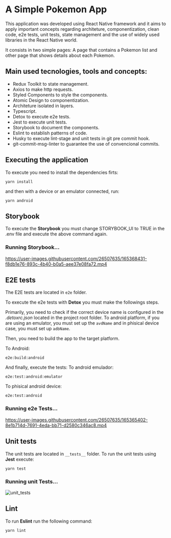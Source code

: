 # A Simple Pokemon App

This application was developed using React Native framework and it aims to apply important concepts regarding architeture, componentization, clean code, e2e tests, unit tests, state management and the use of widely used libraries in the React Native world.  

It consists in two simple pages: A page that contains a Pokemon list and other page that shows details about each Pokemon.

## Main used tecnologies, tools and concepts:

* Redux Toolkit to state management.
* Axios to make http requests.
* Styled Components to style the components.
* Atomic Design to componentization.
* Architeture isolated in layers.
* Typescript.
* Detox to execute e2e tests.
* Jest to execute unit tests.
* Storybook to document the components.
* Eslint to establish patterns of code.
* Husky to execute lint-stage and unit tests in git pre commit hook.
* git-commit-msg-linter to guarantee the use of convencional commits. 

## Executing the application

To execute you need to install the dependencies firts:

```console
yarn install
```
and then with a device or an emulator connected, run:

```console
yarn android
```

## Storybook

To execute the **Storybook** you must change STORYBOOK_UI to TRUE in the .env file and execute the above command again.

### Running Storybook...

https://user-images.githubusercontent.com/26507635/165368431-f8db1e76-893c-4b40-b0a5-aee37e08fa72.mp4


## E2E tests

The E2E tests are located in `e2e` folder.

To execute the e2e tests with **Detox** you must make the followings steps.

Primarily, you need to check if the correct device name is configured in the <i>.detoxrc.json</i> located in the project root folder. To android platform, if you are using an emulator, you must set up the `avdName` and in phisical device case, you must set up `adbName`.

Then, you need to build the app to the target platform.

To Android:

```console
e2e:build:android
```

And finally, execute the tests:
To android emulador:

```console
e2e:test:android:emulator
```

To phisical android device:

```console
e2e:test:android
```
### Running e2e Tests...

https://user-images.githubusercontent.com/26507635/165365402-8e1b714d-7691-4eda-bb71-d2580c346ac8.mp4

## Unit tests

The unit tests are located in `__tests__` folder.
To run the unit tests using **Jest** execute:

```console
yarn test
```

### Running unit Tests...
![unit_tests](https://user-images.githubusercontent.com/26507635/165366105-5551f576-9e2b-4a06-b069-acc5e7097c45.gif)

## Lint

To run **Eslint** run the following command:

```console
yarn lint
```
